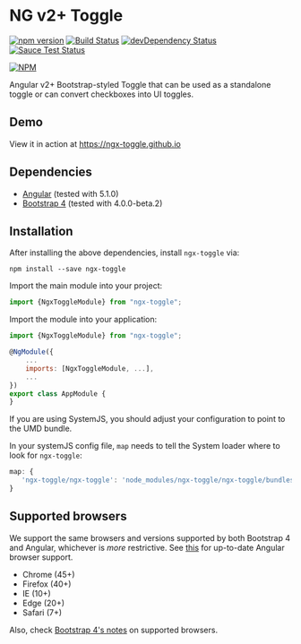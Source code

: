 # NG v2+ Toggle

[![npm version](https://badge.fury.io/js/ngx-toggle.svg)](https://badge.fury.io/js/ngx-toggle)
[![Build Status](https://travis-ci.org/ngx-toggle/ngx-toggle.svg?branch=master)](https://travis-ci.org/ngx-toggle/ngx-toggle)
[![devDependency Status](https://david-dm.org/trickeyone/ngx-toggle/dev-status.svg?branch=master)](https://david-dm.org/ngx-toggle/ngx-toggle#info=devDependencies)
[![Sauce Test Status](https://saucelabs.com/browser-matrix/trickeyone.svg)](https://saucelabs.com/u/trickeyone)

[![NPM](https://nodei.co/npm/ngx-toggle.png?compact=true)](https://www.npmjs.com/package/ngx-toggle)

Angular v2+ Bootstrap-styled Toggle that can be used as a standalone toggle or can convert checkboxes into UI toggles.

## Demo

View it in action at https://ngx-toggle.github.io

## Dependencies
* [Angular](https://angular.io) (tested with 5.1.0)
* [Bootstrap 4](https://www.getbootstrap.com) (tested with 4.0.0-beta.2)

## Installation
After installing the above dependencies, install `ngx-toggle` via:
```shell
npm install --save ngx-toggle
```

Import the main module into your project:
```js
import {NgxToggleModule} from "ngx-toggle";
```

Import the module into your application:
```js
import {NgxToggleModule} from "ngx-toggle";

@NgModule({
    ...
    imports: [NgxToggleModule, ...],
    ...
})
export class AppModule {
}
```

If you are using SystemJS, you should adjust your configuration to point to the UMD bundle.

In your systemJS config file, `map` needs to tell the System loader where to look for `ngx-toggle`:
```js
map: {
   'ngx-toggle/ngx-toggle': 'node_modules/ngx-toggle/ngx-toggle/bundles/ngx-toggle.js' 
}
```

## Supported browsers
We support the same browsers and versions supported by both Bootstrap 4 and Angular, whichever is _more_ restrictive.
See [this](https://github.com/angular/angular/blob/master/README.md) for up-to-date Angular browser support.

* Chrome (45+)
* Firefox (40+)
* IE (10+)
* Edge (20+)
* Safari (7+)

Also, check [Bootstrap 4's notes](https://getbootstrap.com/docs/4.0/getting-started/browsers-devices/#supported-browsers) on supported browsers.

